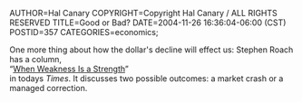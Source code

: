 AUTHOR=Hal Canary
COPYRIGHT=Copyright Hal Canary / ALL RIGHTS RESERVED
TITLE=Good or Bad?
DATE=2004-11-26 16:36:04-06:00 (CST)
POSTID=357
CATEGORIES=economics;

One more thing about how the dollar's decline will effect us: Stephen Roach has a column,  
“[When Weakness Is a Strength](http://www.nytimes.com/2004/11/26/opinion/26roach.html)”  
in todays _Times_. It discusses two possible outcomes: a market crash or a managed correction.
